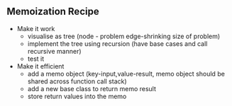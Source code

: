 ## Memoization Recipe

* Make it work 
	* visualise as tree (node - problem edge-shrinking size of problem)
	* implement the tree using recursion (have base cases and call recursive manner)
	* test it
* Make it efficient 
	* add a memo object (key-input,value-result, memo object should be shared across function call stack)
	* add a new base class to return memo result
	* store return values into the memo
